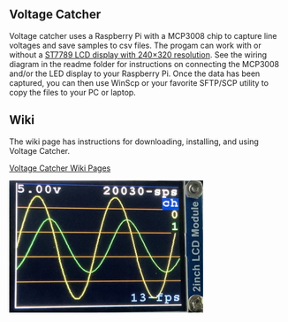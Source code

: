Voltage Catcher
---------------

Voltage catcher uses a Raspberry Pi with a MCP3008 chip to capture line voltages and save samples to csv files.  The progam can work with or without a [ST7789 LCD display with 240×320 resolution](https://www.amazon.com/dp/B081Q79X2F).  See the wiring diagram in the readme folder for instructions on connecting the MCP3008 and/or the LED display to your Raspberry Pi.   Once the data has been captured, you can then use WinScp or your favorite SFTP/SCP utility to copy the files to your PC or laptop.


## Wiki
The wiki page has instructions for downloading, installing, and using Voltage Catcher.

   [Voltage Catcher Wiki Pages](https://github.com/wryan67/VoltageCatcher/wiki)


![ST7789](https://github.com/wryan67/VoltageCatcher/blob/master/readme/st7789%20display.thumbnail.jpg?raw=true "ST7789 @ 240×320")
